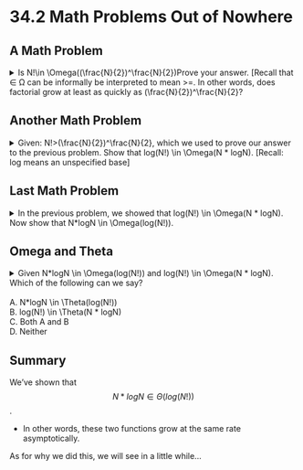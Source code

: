 # 34.2 Math Problems Out of Nowhere

## A Math Problem

<details>

<summary>Is <span class="math">N!\in \Omega((\frac{N}{2})^\frac{N}{2})</span>Prove your answer. [Recall that ∈ Ω can be informally be interpreted to mean >=. In other words, does factorial grow at least as quickly as <span class="math">(\frac{N}{2})^\frac{N}{2}</span>?</summary>

10!

* 10 \* 9 \* 8 \* 7 \* 6 \* … \* 1

55

* 5 \* 5 \* 5 \* 5 \* 5

$$N!>(\frac{N}{2})^\frac{N}{2}$$ for large N, therefore $$N!\in \Omega((\frac{N}{2})^\frac{N}{2})$$

</details>

## Another Math Problem

<details>

<summary>Given: <span class="math">N!>(\frac{N}{2})^\frac{N}{2}</span>, which we used to prove our answer to the previous problem. Show that <span class="math">log(N!) \in \Omega(N * logN)</span>. [Recall: log means an unspecified base]</summary>



We have that $$N!>(\frac{N}{2})^\frac{N}{2}$$

* Taking the log of both sides, we have that $$log(N!)>log((\frac{N}{2})^\frac{N}{2})$$.
* Bringing down the exponent we have that $$log(N!)>\frac{N}{2}*log((\frac{N}{2}))$$.
* Discarding the unnecessary constant, we have $$log(N!)>\Omega(N*log(\frac{N}{2}))$$.
* From there, we have that $$log(N!)>\Omega(N*log(N))$$. \[since $$log(\frac{N}{2})$$ is the same thing asymptotically as $$log(N)$$]

In other words, $$log(N!)$$ grows at least as quickly as $$N*log(N)$$.

</details>

## Last Math Problem

<details>

<summary>In the previous problem, we showed that <span class="math">log(N!) \in \Omega(N * logN)</span>. Now show that <span class="math">N*logN \in \Omega(log(N!))</span>.</summary>

Proof:

* $$log(N!)=log(N)+log(N-1)+...+log(1)$$
* $$N*logN=log(N)+log(N)+...+log(N)$$
* Therefore $$N*logN \in \Omega(log(N!))$$

</details>

## Omega and Theta

<details>

<summary>Given <span class="math">N*logN \in \Omega(log(N!))</span> and <span class="math">log(N!) \in \Omega(N * logN)</span>. Which of the following can we say?<br><br>A. <span class="math">N*logN \in \Theta(log(N!))</span><br>B. <span class="math">log(N!) \in \Theta(N * logN)</span><br>C. Both A and B<br>D. Neither</summary>



Answer: C. Both A and B

</details>

## Summary

We’ve shown that $$N*logN \in \Theta(log(N!))$$.

* In other words, these two functions grow at the same rate asymptotically.&#x20;

As for why we did this, we will see in a little while...
